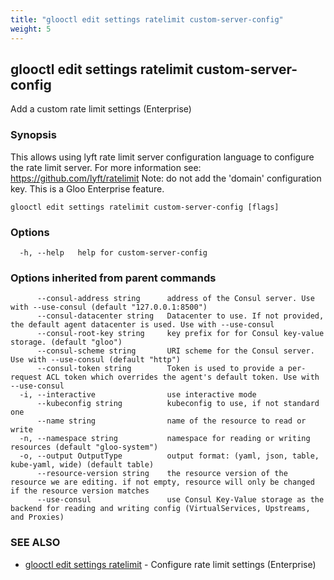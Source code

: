 ```yaml
---
title: "glooctl edit settings ratelimit custom-server-config"
weight: 5
---
```

## glooctl edit settings ratelimit custom-server-config

Add a custom rate limit settings (Enterprise)

### Synopsis

This allows using lyft rate limit server configuration language to configure the rate limit server.
		For more information see: https://github.com/lyft/ratelimit
		Note: do not add the 'domain' configuration key.
		This is a Gloo Enterprise feature.

```
glooctl edit settings ratelimit custom-server-config [flags]
```

### Options

```
  -h, --help   help for custom-server-config
```

### Options inherited from parent commands

```
      --consul-address string      address of the Consul server. Use with --use-consul (default "127.0.0.1:8500")
      --consul-datacenter string   Datacenter to use. If not provided, the default agent datacenter is used. Use with --use-consul
      --consul-root-key string     key prefix for for Consul key-value storage. (default "gloo")
      --consul-scheme string       URI scheme for the Consul server. Use with --use-consul (default "http")
      --consul-token string        Token is used to provide a per-request ACL token which overrides the agent's default token. Use with --use-consul
  -i, --interactive                use interactive mode
      --kubeconfig string          kubeconfig to use, if not standard one
      --name string                name of the resource to read or write
  -n, --namespace string           namespace for reading or writing resources (default "gloo-system")
  -o, --output OutputType          output format: (yaml, json, table, kube-yaml, wide) (default table)
      --resource-version string    the resource version of the resource we are editing. if not empty, resource will only be changed if the resource version matches
      --use-consul                 use Consul Key-Value storage as the backend for reading and writing config (VirtualServices, Upstreams, and Proxies)
```

### SEE ALSO

* [glooctl edit settings ratelimit](../glooctl_edit_settings_ratelimit)	 - Configure rate limit settings (Enterprise)

